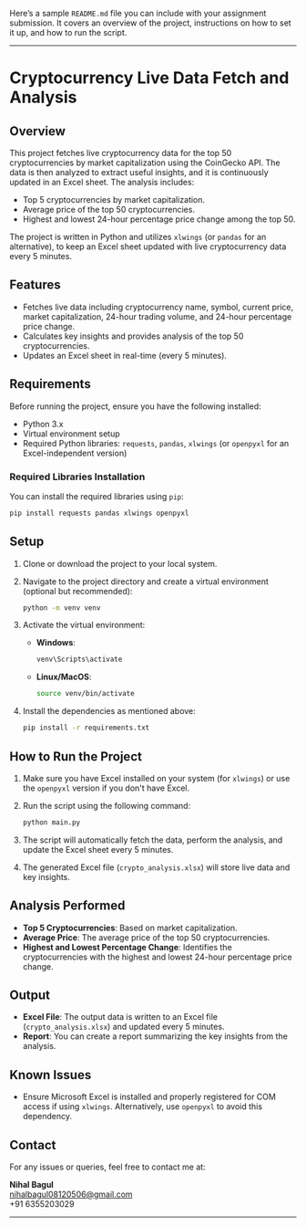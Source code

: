 Here’s a sample `README.md` file you can include with your assignment submission. It covers an overview of the project, instructions on how to set it up, and how to run the script.

---

# Cryptocurrency Live Data Fetch and Analysis

## Overview

This project fetches live cryptocurrency data for the top 50 cryptocurrencies by market capitalization using the CoinGecko API. The data is then analyzed to extract useful insights, and it is continuously updated in an Excel sheet. The analysis includes:

- Top 5 cryptocurrencies by market capitalization.
- Average price of the top 50 cryptocurrencies.
- Highest and lowest 24-hour percentage price change among the top 50.

The project is written in Python and utilizes `xlwings` (or `pandas` for an alternative), to keep an Excel sheet updated with live cryptocurrency data every 5 minutes.

## Features

- Fetches live data including cryptocurrency name, symbol, current price, market capitalization, 24-hour trading volume, and 24-hour percentage price change.
- Calculates key insights and provides analysis of the top 50 cryptocurrencies.
- Updates an Excel sheet in real-time (every 5 minutes).

## Requirements

Before running the project, ensure you have the following installed:

- Python 3.x
- Virtual environment setup
- Required Python libraries: `requests`, `pandas`, `xlwings` (or `openpyxl` for an Excel-independent version)

### Required Libraries Installation

You can install the required libraries using `pip`:

```bash
pip install requests pandas xlwings openpyxl
```

## Setup

1. Clone or download the project to your local system.
   
2. Navigate to the project directory and create a virtual environment (optional but recommended):

    ```bash
    python -m venv venv
    ```

3. Activate the virtual environment:

    - **Windows**:  
      ```bash
      venv\Scripts\activate
      ```
    - **Linux/MacOS**:  
      ```bash
      source venv/bin/activate
      ```

4. Install the dependencies as mentioned above:

    ```bash
    pip install -r requirements.txt
    ```

## How to Run the Project

1. Make sure you have Excel installed on your system (for `xlwings`) or use the `openpyxl` version if you don't have Excel.

2. Run the script using the following command:

    ```bash
    python main.py
    ```

3. The script will automatically fetch the data, perform the analysis, and update the Excel sheet every 5 minutes.

4. The generated Excel file (`crypto_analysis.xlsx`) will store live data and key insights.

## Analysis Performed

- **Top 5 Cryptocurrencies**: Based on market capitalization.
- **Average Price**: The average price of the top 50 cryptocurrencies.
- **Highest and Lowest Percentage Change**: Identifies the cryptocurrencies with the highest and lowest 24-hour percentage price change.

## Output

- **Excel File**: The output data is written to an Excel file (`crypto_analysis.xlsx`) and updated every 5 minutes.
- **Report**: You can create a report summarizing the key insights from the analysis.

## Known Issues

- Ensure Microsoft Excel is installed and properly registered for COM access if using `xlwings`. Alternatively, use `openpyxl` to avoid this dependency.

## Contact

For any issues or queries, feel free to contact me at:

**Nihal Bagul**  
nihalbagul08120506@gmail.com  
+91 6355203029  

---
